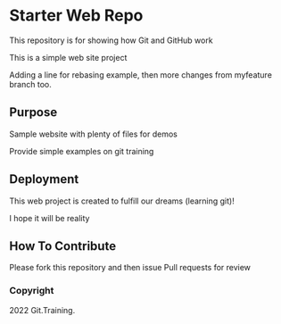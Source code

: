 # Starter Web Repo

This repository is for showing how Git and GitHub work

This is a simple web site project

Adding a line for rebasing example, then 
more changes from myfeature branch too.

## Purpose

Sample website with plenty of files for demos

Provide simple examples on git training

## Deployment

This web project is created to fulfill our dreams (learning git)!

I hope it will be reality

## How To Contribute

Please fork this repository and then issue Pull requests for review

### Copyright

2022 Git.Training.